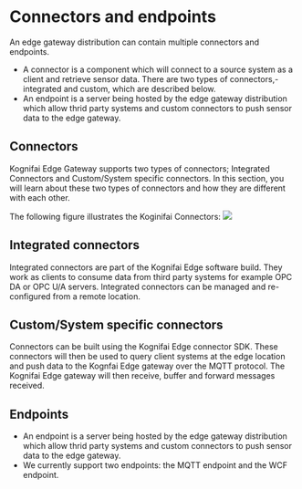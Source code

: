 # Connectors and endpoints

An edge gateway distribution can contain multiple connectors and endpoints.
- A connector is a component which will connect to a source system as a client and retrieve sensor data. There are two types of connectors,- integrated and custom, which are described below.
- An endpoint is a server being hosted by the edge gateway distribution which allow thrid party systems and custom connectors to push sensor data to the edge gateway.

## Connectors
Kognifai Edge Gateway supports two types of connectors; Integrated Connectors and Custom/System specific connectors. 
In this section, you will learn about these two types of connectors and how they are different with each other.

The following figure illustrates the Koginifai Connectors:
![](https://github.com/kognifai/IoT_Documentation/blob/master/IoT_Images/Kognifai%20Connectors%20.png?raw=true)

## Integrated connectors
Integrated connectors are part of the Kognifai Edge software build. They work as clients to consume data from third party systems for example OPC DA or OPC U/A servers. Integrated connectors can be managed and re-configured from a remote location.

## Custom/System specific connectors 
Connectors can be built using the Kognifai Edge connector SDK. These connectors will then be used to query client systems at the edge location and push data to the Kognfai Edge gateway over the MQTT protocol. The Kognifai Edge gateway will then receive, buffer and forward messages received.

## Endpoints
- An endpoint is a server being hosted by the edge gateway distribution which allow thrid party systems and custom connectors to push sensor data to the edge gateway.
- We currently support two endpoints: the MQTT endpoint and the WCF endpoint.
